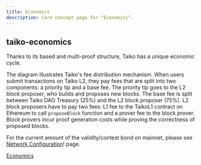 ```yaml
---
title: Economics
description: Core concept page for "Economics".
---
```



## taiko-economics

Thanks to its based and multi-proof structure, Taiko has a unique economic cycle.

The diagram illustrates Taiko's fee distribution mechanism. When users submit transactions on Taiko L2, they pay fees that are split into two components: a priority tip and a base fee. The priority tip goes to the L2 block proposer, who builds and proposes new blocks. The base fee is split between Taiko DAO Treasury (25%) and the L2 block proposer (75%). L2 block proposers have to pay two fees: L1 fee to the TaikoL1 contract on Ethereum to call `proposeBlock` function and a prover fee to the block prover. Block provers incur proof generation costs while proving the correctness of proposed blocks.

For the current amount of the validity/contest bond on mainnet, please see [Network Configuration](/network-refernce/network-configuration)! page.

[Economics](~/assets/content/docs/core-concepts/based-economics.png)